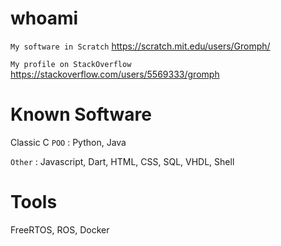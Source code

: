 # whoami

`My software in Scratch`
https://scratch.mit.edu/users/Gromph/

`My profile on StackOverflow`
https://stackoverflow.com/users/5569333/gromph

Known Software
==============

Classic C
`POO` : Python, Java

`Other` : Javascript, Dart, HTML, CSS, SQL, VHDL, Shell

Tools
=====

FreeRTOS, ROS, Docker
